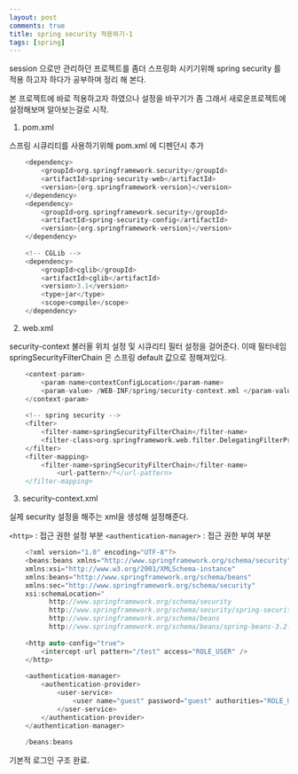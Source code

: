 ```yaml
---
layout: post
comments: true
title: spring security 적용하기-1
tags: [spring]
---
```


session 으로만 관리하던 프로젝트를 좀더 스프링화 시키기위해 spring security 를 적용 하고자 하다가 공부하며 정리 해 본다.

본 프로젝트에 바로 적용하고자 하였으나 설정을 바꾸기가 좀 그래서 새로운프로젝트에 설정해보며 알아보는걸로 시작.

1) pom.xml

스프링 시큐리티를 사용하기위해 pom.xml 에 디펜던시 추가

~~~c
    <dependency> 
    	<groupId>org.springframework.security</groupId> 
    	<artifactId>spring-security-web</artifactId> 
    	<version>{org.springframework-version}</version> 
    </dependency> 
    <dependency> 
    	<groupId>org.springframework.security</groupId> 
    	<artifactId>spring-security-config</artifactId> 
    	<version>{org.springframework-version}</version> 
    </dependency>
    
    <!-- CGLib --> 
    <dependency> 
    	<groupId>cglib</groupId>
    	<artifactId>cglib</artifactId> 
    	<version>3.1</version> 
    	<type>jar</type> 
    	<scope>compile</scope> 
    </dependency>
~~~



		


2) web.xml

security-context  불러올 위치 설정 및 시큐리티 필터 설정을 걸어준다.
이때 필터네임 springSecurityFilterChain 은 스프링 default 값으로 정해져있다.

~~~c
    <context-param> 
    	<param-name>contextConfigLocation</param-name> 
    	<param-value> /WEB-INF/spring/security-context.xml </param-value> 
    </context-param>
    
    <!-- spring security --> 
    <filter> 
    	<filter-name>springSecurityFilterChain</filter-name> 
    	<filter-class>org.springframework.web.filter.DelegatingFilterProxy</filter-class> 
    </filter> 
    <filter-mapping> 
    	<filter-name>springSecurityFilterChain</filter-name> 	
            <url-pattern>/*</url-pattern> 
    </filter-mapping>
~~~ 







3) security-context.xml

실제 security 설정을 해주는 xml을 생성해 설정해준다.

`<http>` : 접근 권한 설정 부분
`<authentication-manager>`  :  접근 권한 부여 부분
~~~c
    <?xml version="1.0" encoding="UTF-8"?> 
    <beans:beans xmlns="http://www.springframework.org/schema/security"
    xmlns:xsi="http://www.w3.org/2001/XMLSchema-instance"
    xmlns:beans="http://www.springframework.org/schema/beans"
    xmlns:sec="http://www.springframework.org/schema/security"
    xsi:schemaLocation="
          http://www.springframework.org/schema/security
          http://www.springframework.org/schema/security/spring-security-3.1.xsd
          http://www.springframework.org/schema/beans
          http://www.springframework.org/schema/beans/spring-beans-3.2.xsd">
    
    <http auto-config="true"> 
    	<intercept-url pattern="/test" access="ROLE_USER" /> 
    </http> 
    	
    <authentication-manager> 
    	<authentication-provider> 
    		<user-service> 
    			<user name="guest" password="guest" authorities="ROLE_USER"/> 
    		</user-service> 
    	</authentication-provider> 
    </authentication-manager> 
    
    /beans:beans
~~~



기본적 로그인 구조 완료.

